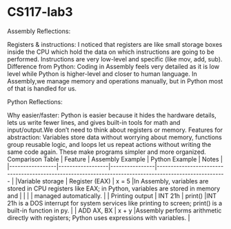 # CS117-lab3

Assembly Reflections:

Registers & instructions:
                        I noticed that registers are like small storage boxes inside the CPU which hold the data on which instructions are going to be performed. Instructions are very low-level and specific (like mov, add, sub).
Difference from Python:
                        Coding in Assembly feels very detailed as it is low level while Python is higher-level and closer to human language. In Assembly,we manage memory and operations manually, but in Python most of that is handled for us.

Python Reflections:

Why easier/faster:
                  Python is easier because it hides the hardware details, lets us write fewer lines, and gives built-in tools for math and input/output.We don’t need to think about registers or memory.
Features for abstraction:
                        Variables store data without worrying about memory, functions group reusable logic, and loops let us repeat actions without writing the same code again. These make programs simpler and more organized.
Comparison Table
  |     Feature     | Assembly Example | Python Example |                                                  Notes                                                      |
  |-----------------|------------------|----------------|-------------------------------------------------------------------------------------------------------      |
  |Variable storage |  Register (EAX)  |     x = 5      |In Assembly, variables are stored in CPU registers like EAX; in Python, variables are stored in memory and      |                 |                  |                |                                         managed automatically.                                             |
  | Printing output |     INT 21h      |     print()    |INT 21h is a DOS interrupt for system services like printing to screen; print() is a built-in function in py.   |                 |    ADD AX, BX    |      x + y     |Assembly performs arithmetic directly with registers; Python uses expressions with variables.                |
